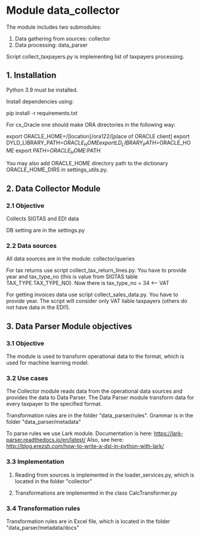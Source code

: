 # Module data_collector
The module includes two submodules:
1) Data gathering from sources: collector
2) Data processing: data_parser

Script collect_taxpayers.py is implementing list of taxpayers processing.

## 1. Installation
Python 3.9 must be installed.

Install dependencies using:

pip install -r requirements.txt

For cx_Oracle one should make ORA directories in the following way:

export ORACLE_HOME=/[location]/ora122/[place of ORACLE client]
export DYLD_LIBRARY_PATH=$ORACLE_HOME
export LD_LIBRARY_PATH=$ORACLE_HOME
export PATH=$ORACLE_HOME:$PATH

You may also add ORACLE_HOME directory path to the dictionary ORACLE_HOME_DIRS in settings_utils.py.


## 2. Data Collector Module
### 2.1 Objective
Collects SIGTAS and EDI data

DB setting are in the settings.py

### 2.2 Data sources

All data sources are in the module: collector/queries

For tax returns use script collect_tax_return_lines.py. You have to provide year
and tax_type_no (this is value from SIGTAS table TAX_TYPE.TAX_TYPE_NO).
Now there is tax_type_no = 34 <-- VAT

For getting invoices data use script collect_sales_data.py. You have to provide year.
The script will consider only VAT liable taxpayers (others do not have data in the EDI1).

## 3. Data Parser Module objectives
### 3.1 Objective
The module is used to transform operational data to the format, which is used
for machine learning model.

### 3.2 Use cases
The Collector module reads data from the operational data sources and provides the data to Data Parser. The 
Data Parser module transform data for every taxpayer to the specified format.

Transformation rules are in the folder "data_parser/rules".
Grammar is in the folder "data_parser/metadata"

To parse rules we use Lark module. Documentation is here: https://lark-parser.readthedocs.io/en/latest/
Also, see here: http://blog.erezsh.com/how-to-write-a-dsl-in-python-with-lark/

### 3.3 Implementation
1. Reading from sources is implemented in the loader_services.py, which is located in the 
   folder "collector"

2. Transformations are implemented in the class CalcTransformer.py

### 3.4 Transformation rules
Transformation rules are in Excel file, which is located in the folder "data_parser/metadata/docs"
